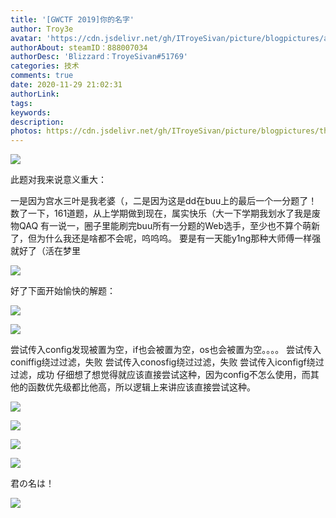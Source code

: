 ```yaml
---
title: '[GWCTF 2019]你的名字'
author: Troy3e
avatar: 'https://cdn.jsdelivr.net/gh/ITroyeSivan/picture/blogpictures/avatar.jpg'
authorAbout: steamID：888007034
authorDesc: 'Blizzard：TroyeSivan#51769'
categories: 技术
comments: true
date: 2020-11-29 21:02:31
authorLink:
tags:
keywords:
description:
photos: https://cdn.jsdelivr.net/gh/ITroyeSivan/picture/blogpictures/thumb-1920-737151.png
---
```


![](https://cdn.jsdelivr.net/gh/ITroyeSivan/picture/blogpictures/52626.jpg)

此题对我来说意义重大：

一是因为宫水三叶是我老婆（，二是因为这是dd在buu上的最后一个一分题了！
数了一下，161道题，从上学期做到现在，属实快乐（大一下学期我划水了我是废物QAQ
有一说一，圈子里能刷完buu所有一分题的Web选手，至少也不算个萌新了，但为什么我还是啥都不会呢，呜呜呜。
要是有一天能y1ng那种大师傅一样强就好了（活在梦里

![](https://cdn.jsdelivr.net/gh/ITroyeSivan/picture/blogpictures/20201129211205.png)

好了下面开始愉快的解题：

![](https://cdn.jsdelivr.net/gh/ITroyeSivan/picture/blogpictures/20201129211442.png)

![](https://cdn.jsdelivr.net/gh/ITroyeSivan/picture/blogpictures/20201129214520.png)

尝试传入config发现被置为空，if也会被置为空，os也会被置为空。。。。
尝试传入coniffig绕过过滤，失败
尝试传入conosfig绕过过滤，失败
尝试传入iconfigf绕过过滤，成功
仔细想了想觉得就应该直接尝试这种，因为config不怎么使用，而其他的函数优先级都比他高，所以逻辑上来讲应该直接尝试这种。

![](https://cdn.jsdelivr.net/gh/ITroyeSivan/picture/blogpictures/20201129214554.png)

![](https://cdn.jsdelivr.net/gh/ITroyeSivan/picture/blogpictures/20201129214708.png)

![](https://cdn.jsdelivr.net/gh/ITroyeSivan/picture/blogpictures/20201129214404.png)

![](https://cdn.jsdelivr.net/gh/ITroyeSivan/picture/blogpictures/20201129214310.png)

君の名は！

![](https://cdn.jsdelivr.net/gh/ITroyeSivan/picture/blogpictures/thumb-1920-732091.png)
